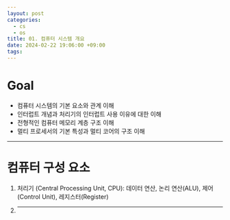 ```yaml
---
layout: post
categories:
  - cs
  - os
title: 01. 컴퓨터 시스템 개요
date: 2024-02-22 19:06:00 +09:00
tags:
---
```


# Goal
- 컴퓨터 시스템의 기본 요소와 관계 이해
- 인터럽트 개념과 처리기의 인터럽트 사용 이유에 대한 이해
- 전형적인 컴퓨터 메모리 계층 구조 이해
- 멀티 프로세서의 기본 특성과 멀티 코어의 구조 이해

---

# 컴퓨터 구성 요소
1. 처리기 (Central Processing Unit, CPU): 데이터 연산, 논리 연산(ALU), 제어(Control Unit), 레지스터(Register)
2. ****
